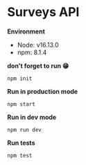 # Surveys API
**Environment**

- Node: v16.13.0
- npm: 8.1.4

**don't forget to run 😁**

	npm init

**Run in production mode**

    npm start

**Run in dev mode**

    npm run dev

**Run tests**

    npm test
